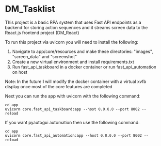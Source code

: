 # DM_Tasklist
This project is a basic RPA system that uses Fast API endpoints as a backend for storing action 
sequences and it streams screen data to the React.js frontend project (DM_React)

To run this project via uvicorn you will need to install the following:
1. Navigate to app/core/resources and make these directories: "images", "screen_data" and "screenshot"
2. Create a new virtual environment and install requirements.txt
3. Run fast_api_taskboard in a docker container or run fast_api_automation on host

Note: In the future I will modify the docker container with a virtual xvfb display once most
of the core features are completed

Next you can run the app with uvicorn with the following command:
```angular2html
cd app
uvicorn core.fast_api_taskboard:app --host 0.0.0.0 --port 8002 --reload
```

If you want pyautogui automation then use the following command:
```angular2html
cd app
uvicorn core.fast_api_automation:app --host 0.0.0.0 --port 8002 --reload
```
